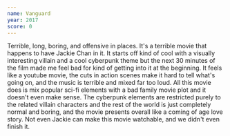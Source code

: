 ```yaml
---
name: Vanguard
year: 2017
score: 0
---
```

Terrible, long, boring, and offensive in places. It's a terrible movie that happens to have Jackie Chan in it. It starts off kind of cool with a visually interesting villain and a cool cyberpunk theme but the next 30 minutes of the film made me feel bad for kind of getting into it at the beginning. It feels like a youtube movie, the cuts in action scenes make it hard to tell what's going on, and the music is terrible and mixed far too loud. All this movie does is mix popular sci-fi elements with a bad family movie plot and it doesn't even make sense. The cyberpunk elements are restricted purely to the related villain characters and the rest of the world is just completely normal and boring, and the movie presents overall like a coming of age love story. Not even Jackie can make this movie watchable, and we didn't even finish it.
